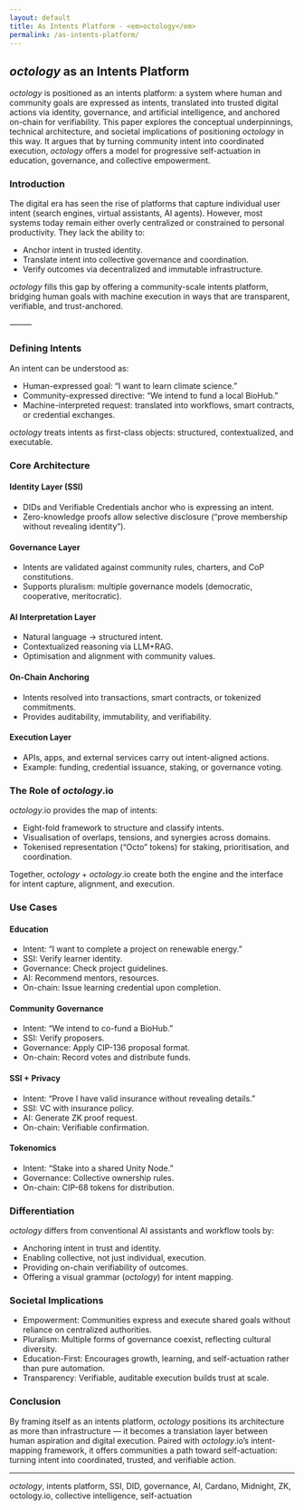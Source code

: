 ```yaml
---
layout: default
title: As Intents Platform - <em>octology</em>
permalink: /as-intents-platform/
---
```


## <em>octology</em> as an Intents Platform

<em>octology</em> is positioned as an intents platform: a system where human and community goals are expressed as intents, translated into trusted digital actions via identity, governance, and artificial intelligence, and anchored on-chain for verifiability. This paper explores the conceptual underpinnings, technical architecture, and societal implications of positioning <em>octology</em> in this way. It argues that by turning community intent into coordinated execution, <em>octology</em> offers a model for progressive self-actuation in education, governance, and collective empowerment.

### Introduction

The digital era has seen the rise of platforms that capture individual user intent (search engines, virtual assistants, AI agents). However, most systems today remain either overly centralized or constrained to personal productivity. They lack the ability to:
- Anchor intent in trusted identity.
- Translate intent into collective governance and coordination.
- Verify outcomes via decentralized and immutable infrastructure.

<em>octology</em> fills this gap by offering a community-scale intents platform, bridging human goals with machine execution in ways that are transparent, verifiable, and trust-anchored.

⸻

### Defining Intents

An intent can be understood as:
- Human-expressed goal: “I want to learn climate science.”
- Community-expressed directive: “We intend to fund a local BioHub.”
- Machine-interpreted request: translated into workflows, smart contracts, or credential exchanges.

<em>octology</em> treats intents as first-class objects: structured, contextualized, and executable.

### Core Architecture

#### Identity Layer (SSI)
- DIDs and Verifiable Credentials anchor who is expressing an intent.
- Zero-knowledge proofs allow selective disclosure (“prove membership without revealing identity”).

#### Governance Layer
- Intents are validated against community rules, charters, and CoP constitutions.
- Supports pluralism: multiple governance models (democratic, cooperative, meritocratic).

#### AI Interpretation Layer
- Natural language → structured intent.
- Contextualized reasoning via LLM+RAG.
- Optimisation and alignment with community values.

#### On-Chain Anchoring
- Intents resolved into transactions, smart contracts, or tokenized commitments.
- Provides auditability, immutability, and verifiability.

#### Execution Layer
- APIs, apps, and external services carry out intent-aligned actions.
- Example: funding, credential issuance, staking, or governance voting.

### The Role of <em>octology</em>.io

<em>octology</em>.io provides the map of intents:
- Eight-fold framework to structure and classify intents.
- Visualisation of overlaps, tensions, and synergies across domains.
- Tokenised representation (“Octo” tokens) for staking, prioritisation, and coordination.

Together, <em>octology</em> + <em>octology</em>.io create both the engine and the interface for intent capture, alignment, and execution.

### Use Cases

#### Education
- Intent: “I want to complete a project on renewable energy.”
- SSI: Verify learner identity.
- Governance: Check project guidelines.
- AI: Recommend mentors, resources.
- On-chain: Issue learning credential upon completion.

#### Community Governance
- Intent: “We intend to co-fund a BioHub.”
- SSI: Verify proposers.
- Governance: Apply CIP-136 proposal format.
- On-chain: Record votes and distribute funds.

#### SSI + Privacy
- Intent: “Prove I have valid insurance without revealing details.”
- SSI: VC with insurance policy.
- AI: Generate ZK proof request.
- On-chain: Verifiable confirmation.

#### Tokenomics
- Intent: “Stake into a shared Unity Node.”
- Governance: Collective ownership rules.
- On-chain: CIP-68 tokens for distribution.

### Differentiation

<em>octology</em> differs from conventional AI assistants and workflow tools by:
- Anchoring intent in trust and identity.
- Enabling collective, not just individual, execution.
- Providing on-chain verifiability of outcomes.
- Offering a visual grammar (<em>octology</em>) for intent mapping.

### Societal Implications
- Empowerment: Communities express and execute shared goals without reliance on centralized authorities.
- Pluralism: Multiple forms of governance coexist, reflecting cultural diversity.
- Education-First: Encourages growth, learning, and self-actuation rather than pure automation.
- Transparency: Verifiable, auditable execution builds trust at scale.

### Conclusion

By framing itself as an intents platform, <em>octology</em> positions its architecture as more than infrastructure — it becomes a translation layer between human aspiration and digital execution. Paired with <em>octology</em>.io’s intent-mapping framework, it offers communities a path toward self-actuation: turning intent into coordinated, trusted, and verifiable action.

----

<em>octology</em>, intents platform, SSI, DID, governance, AI, Cardano, Midnight, ZK, octology.io, collective intelligence, self-actuation 
